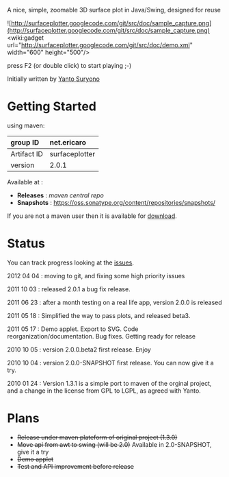 A nice, simple, zoomable 3D surface plot in Java/Swing, designed for reuse


![http://surfaceplotter.googlecode.com/git/src/doc/sample_capture.png](http://surfaceplotter.googlecode.com/git/src/doc/sample_capture.png)
&lt;wiki:gadget url="http://surfaceplotter.googlecode.com/git/src/doc/demo.xml"  width="600" height="500"/&gt;

press F2 (or double click) to start playing ;-)


Initially written by [Yanto Suryono](http://tech.yanto-flora.net/surface.php)




# Getting Started #

using maven:

|group  ID|net.ericaro|
|:--------|:----------|
|Artifact ID| surfaceplotter|
|version| 2.0.1|

Available at :

  * **Releases** : _maven central repo_
  * **Snapshots** : https://oss.sonatype.org/content/repositories/snapshots/

If you are not a maven user then it is available for [download](http://oss.sonatype.org/content/groups/public/net/ericaro/surfaceplotter).

# Status #

You can track progress looking at the [issues](http://code.google.com/p/surfaceplotter/issues/list?can=1&q=&colspec=ID+Type+Status+Priority+Milestone+Owner+Summary&x=status&y=milestone&mode=grid&cells=tiles).

2012 04 04 : moving to git, and fixing some high priority issues

2011 10 03 : released 2.0.1 a bug fix release.

2011 06 23 : after a month testing on a real life app, version 2.0.0 is released

2011 05 18 : Simplified the way to pass plots, and released beta3.

2011 05 17 : Demo applet. Export to SVG. Code reorganization/documentation. Bug fixes. Getting ready for release

2010 10 05 : version 2.0.0.beta2 first release. Enjoy

2010 10 04 : version 2.0.0-SNAPSHOT first release. You can now give it a try.

2010 01 24 : Version 1.3.1 is a simple port to maven of the orginal project, and a change in the license from GPL to LGPL, as agreed with Yanto.

# Plans #

  * ~~Release under maven plateform of original project (1.3.0)~~
  * ~~Move api from awt to swing (will be 2.0)~~ Available in 2.0-SNAPSHOT, give it a try
  * ~~Demo applet~~
  * ~~Test and API improvement before release~~

